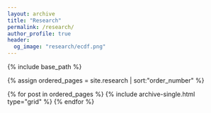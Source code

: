 ```yaml
---
layout: archive
title: "Research"
permalink: /research/
author_profile: true
header:
  og_image: "research/ecdf.png"
---
```



<nbsp>

{% include base_path %}

{% assign ordered_pages = site.research | sort:"order_number" %}

{% for post in ordered_pages %}
  {% include archive-single.html type="grid" %}
{% endfor %}
